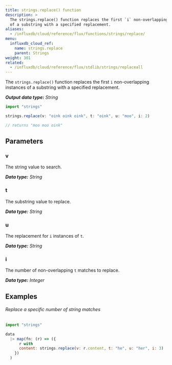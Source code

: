 ```yaml
---
title: strings.replace() function
description: >
  The strings.replace() function replaces the first `i` non-overlapping instances
  of a substring with a specified replacement.
aliases:
  - /influxdb/cloud/reference/flux/functions/strings/replace/
menu:
  influxdb_cloud_ref:
    name: strings.replace
    parent: Strings
weight: 301
related:
  - /influxdb/cloud/reference/flux/stdlib/strings/replaceall
---
```


The `strings.replace()` function replaces the first `i` non-overlapping instances
of a substring with a specified replacement.

_**Output data type:** String_

```js
import "strings"

strings.replace(v: "oink oink oink", t: "oink", u: "moo", i: 2)

// returns "moo moo oink"
```

## Parameters

### v
The string value to search.

_**Data type:** String_

### t
The substring value to replace.

_**Data type:** String_

### u
The replacement for `i` instances of `t`.

_**Data type:** String_

### i
The number of non-overlapping `t` matches to replace.

_**Data type:** Integer_

## Examples

###### Replace a specific number of string matches
```js
import "strings"

data
  |> map(fn: (r) => ({
      r with
      content: strings.replace(v: r.content, t: "he", u: "her", i: 3)
    })
  )
```
